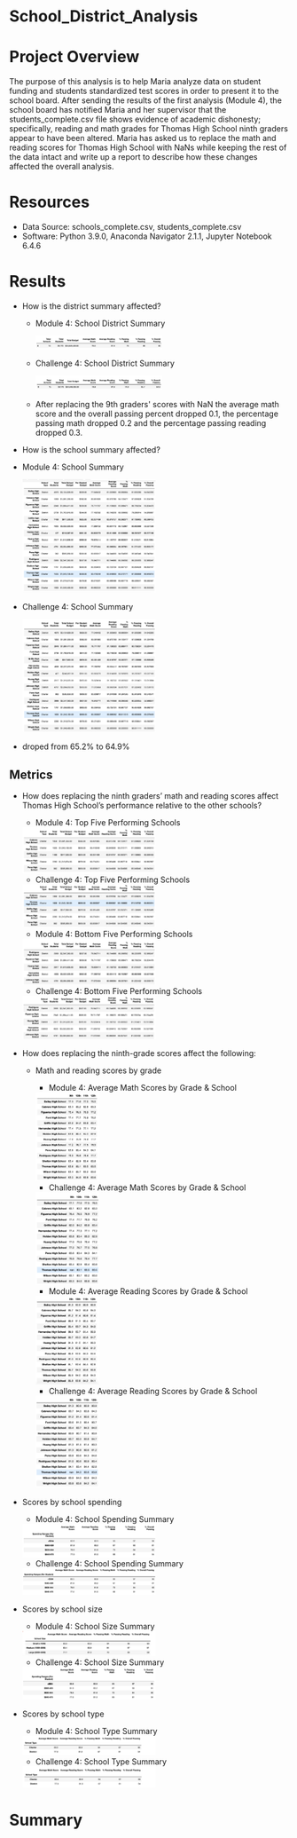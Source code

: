 # School_District_Analysis
# Project Overview
The purpose of this analysis is to help Maria analyze data on student funding and students standardized test scores in order to present it to the school board. After sending the results of the first analysis (Module 4), the school board has notified Maria and her supervisor that the students_complete.csv file shows evidence of academic dishonesty; specifically, reading and math grades for Thomas High School ninth graders appear to have been altered. Maria has asked us to replace the math and reading scores for Thomas High School with NaNs while keeping the rest of the data intact and write up a report to describe how these changes affected the overall analysis.

# Resources
- Data Source: schools_complete.csv, students_complete.csv
- Software: Python 3.9.0, Anaconda Navigator 2.1.1, Jupyter Notebook 6.4.6


# Results
- How is the district summary affected?
  - Module 4: School District Summary
    
    <img src="/Resources/m4_img1.png" width="50%" height="50%">
    
  - Challenge 4: School District Summary
  
    <img src="/Resources/c4_img1.png" width="50%" height="50%">
  
  - After replacing the 9th graders' scores with NaN the average math score and the overall passing percent dropped 0.1, the percentage passing math dropped 0.2 and the percentage passing reading dropped 0.3.

- How is the school summary affected?
 - Module 4: School Summary
 
    <img src="/Resources/m4_img2.png" width="50%" height="50%">
    
 - Challenge 4: School Summary
    
    <img src="/Resources/c4_img2.png" width="50%" height="50%">
 
 - droped from 65.2% to 64.9%

## Metrics
- How does replacing the ninth graders’ math and reading scores affect Thomas High School’s performance relative to the other schools?

  - Module 4: Top Five Performing Schools
  <img src="/Resources/m4_img3.png" width="50%" height="50%">
  
  - Challenge 4: Top Five Performing Schools
  <img src="/Resources/c4_img3.png" width="50%" height="50%">

  - Module 4: Bottom Five Performing Schools
  <img src="/Resources/m4_img4.png" width="50%" height="50%">
  
  - Challenge 4: Bottom Five Performing Schools
  <img src="/Resources/c4_img4.png" width="50%" height="50%">

- How does replacing the ninth-grade scores affect the following:
  - Math and reading scores by grade
    - Module 4: Average Math Scores by Grade & School
    <img src="/Resources/m4_img5.png" width="25%" height="25%">
    
    - Challenge 4: Average Math Scores by Grade & School
    <img src="/Resources/c4_img5.png" width="25%" height="25%">
    
    - Module 4: Average Reading Scores by Grade & School
    <img src="/Resources/m4_img6.png" width="25%" height="25%">
    
    - Challenge 4: Average Reading Scores by Grade & School
    <img src="/Resources/c4_img6.png" width="25%" height="25%">

- Scores by school spending
  - Module 4: School Spending Summary
  <img src="/Resources/m4_img7.png" width="50%" height="50%">
  
  - Challenge 4: School Spending Summary
  <img src="/Resources/c4_img7.png" width="50%" height="50%">

- Scores by school size
  - Module 4: School Size Summary
  <img src="/Resources/m4_img8.png" width="50%" height="50%">
  
  - Challenge 4: School Size Summary
  <img src="/Resources/c4_img8.png" width="50%" height="50%">

- Scores by school type
  - Module 4: School Type Summary
  <img src="/Resources/m4_img9.png" width="50%" height="50%">
  
  - Challenge 4: School Type Summary
  <img src="/Resources/c4_img9.png" width="50%" height="50%">

# Summary
